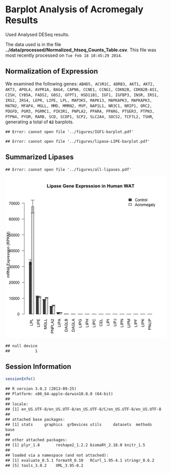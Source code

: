 Barplot Analysis of Acromegaly Results
=======================================

Used Analysed DESeq results.




The data used is in the file **../data/processed/Normalized_htseq_Counts_Table.csv**.  This file was most recently processed on ``Tue Feb 18 10:45:29 2014``.

Normalization of Expression
--------------------------------



We examined the following genes: ``ABHD5, ACVR1C, ADRB3, AKT1, AKT2, AKT3, APOL4, AVPR1A, BAG4, CAPN6, CCNE1, CCNG1, CDKN2B, CDKN2B-AS1, CISH, CYB5A, FADS2, G0S2, GFPT1, HSD11B1, IGF1, IGFBP3, INSR, IRS1, IRS2, IRS4, LEPR, LIPE, LPL, MAP3K5, MAPK13, MAPKAPK3, MAPKAPK3, MATN2, MFAP4, MGLL, MMD, MMRN2, MVP, NAP1L1, NR3C1, NRIP1, ORC2, PDGFD, PGM3, PGRMC1, PIK3R1, PNPLA2, PPARA, PPARG, PTGER3, PTPN3, PTPN4, PYGM, RARB, SCD, SCDP1, SCP2, SLC2A4, SOCS2, TCF7L2, TSHR``, generating a total of **``62``** barplots.


```
## Error: cannot open file '../figures/IGF1-barplot.pdf'
```



```
## Error: cannot open file '../figures/lipase-LIPE-barplot.pdf'
```


Summarized Lipases
---------------------

```
## Error: cannot open file '../figures/all-lipases.pdf'
```

![plot of chunk summarised-lipases](figure/summarised-lipases.png) 

```
## null device 
##           1
```


Session Information
---------------------


```r
sessionInfo()
```

```
## R version 3.0.2 (2013-09-25)
## Platform: x86_64-apple-darwin10.8.0 (64-bit)
## 
## locale:
## [1] en_US.UTF-8/en_US.UTF-8/en_US.UTF-8/C/en_US.UTF-8/en_US.UTF-8
## 
## attached base packages:
## [1] stats     graphics  grDevices utils     datasets  methods   base     
## 
## other attached packages:
## [1] plyr_1.8       reshape2_1.2.2 biomaRt_2.18.0 knitr_1.5     
## 
## loaded via a namespace (and not attached):
## [1] evaluate_0.5.1 formatR_0.10   RCurl_1.95-4.1 stringr_0.6.2 
## [5] tools_3.0.2    XML_3.95-0.2
```

